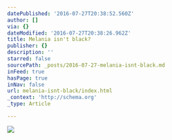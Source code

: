 ```yaml
---
datePublished: '2016-07-27T20:38:52.560Z'
author: []
via: {}
dateModified: '2016-07-27T20:38:26.962Z'
title: Melania isn't black?
publisher: {}
description: ''
starred: false
sourcePath: _posts/2016-07-27-melania-isnt-black.md
inFeed: true
hasPage: true
inNav: false
url: melania-isnt-black/index.html
_context: 'http://schema.org'
_type: Article

---
```

![](https://the-grid-user-content.s3-us-west-2.amazonaws.com/c4402804-1127-4609-be35-fc2ee58ef4fc.jpg)
